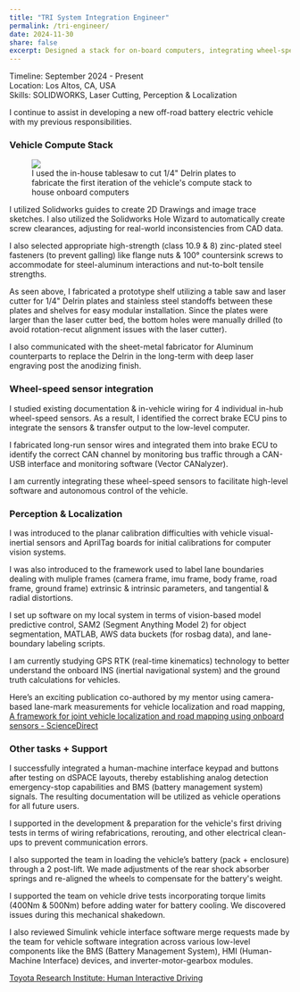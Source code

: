 ```yaml
---
title: "TRI System Integration Engineer"
permalink: /tri-engineer/
date: 2024-11-30
share: false
excerpt: Designed a stack for on-board computers, integrating wheel-speed sensors, and exploring the perception & localization framework.
---
```


Timeline: September 2024 - Present<br>
Location: Los Altos, CA, USA<br>
Skills: SOLIDWORKS, Laser Cutting, Perception & Localization

I continue to assist in developing a new off-road battery electric vehicle with my previous responsibilities.

### Vehicle Compute Stack
<figure>
<img src= "/assets/images/tri-delrin-tablesaw-compute-stack.PNG">
<figcaption> I used the in-house tablesaw to cut 1/4" Delrin plates to fabricate the first iteration of the vehicle's compute stack to house onboard computers</figcaption>
</figure>
I utilized Solidworks guides to create 2D Drawings and image trace sketches. I also utilized the Solidworks Hole Wizard to automatically create screw clearances, adjusting for real-world inconsistencies from CAD data.

I also selected appropriate high-strength (class 10.9 & 8) zinc-plated steel fasteners (to prevent galling) like flange nuts & 100° countersink screws to accommodate for steel-aluminum interactions and nut-to-bolt tensile strengths.

As seen above, I fabricated a prototype shelf utilizing a table saw and laser cutter for 1/4" Delrin plates and stainless steel standoffs between these plates and shelves for easy modular installation. Since the plates were larger than the laser cutter bed, the bottom holes were manually drilled (to avoid rotation-recut alignment issues with the laser cutter).

I also communicated with the sheet-metal fabricator for Aluminum counterparts to replace the Delrin in the long-term with deep laser engraving post the anodizing finish.

### Wheel-speed sensor integration
I studied existing documentation & in-vehicle wiring for 4 individual in-hub wheel-speed sensors. As a result, I identified the correct brake ECU pins to integrate the sensors & transfer output to the low-level computer. 

I fabricated long-run sensor wires and integrated them into brake ECU to identify the correct CAN channel by monitoring bus traffic through a CAN-USB interface and monitoring software (Vector CANalyzer).

I am currently integrating these wheel-speed sensors to facilitate high-level software and autonomous control of the vehicle.

### Perception & Localization
I was introduced to the planar calibration difficulties with vehicle visual-inertial sensors and AprilTag boards for initial calibrations for computer vision systems.

I was also introduced to the framework used to label lane boundaries dealing with muliple frames (camera frame, imu frame, body frame, road frame, ground frame) extrinsic & intrinsic parameters, and tangential & radial distortions.

I set up software on my local system in terms of vision-based model predictive control, SAM2 (Segment Anything Model 2) for object segmentation, MATLAB, AWS data buckets (for rosbag data), and lane-boundary labeling scripts.

I am currently studying GPS RTK (real-time kinematics) technology to better understand the onboard INS (inertial navigational system) and the ground truth calculations for vehicles.

Here’s an exciting publication co-authored by my mentor using camera-based lane-mark measurements for  vehicle localization and road mapping, 
[A framework for joint vehicle localization and road mapping using onboard sensors - ScienceDirect](https://www.sciencedirect.com/science/article/abs/pii/S0967066124002715)

### Other tasks + Support
I successfully integrated a human-machine interface keypad and buttons after testing on dSPACE layouts, thereby establishing analog detection emergency-stop capabilities and BMS (battery management system) signals. The resulting documentation will be utilized as vehicle operations for all future users.

I supported in the development & preparation for the vehicle's first driving tests in terms of wiring refabrications, rerouting, and other electrical clean-ups to prevent communication errors.

I also supported the team in loading the vehicle’s battery (pack + enclosure) through a 2 post-lift. We made adjustments of the rear shock absorber springs and re-aligned the wheels to compensate for the battery's weight.

I supported the team on vehicle drive tests incorporating torque limits (400Nm & 500Nm) before adding water for battery cooling. We discovered issues during this mechanical shakedown.

I also reviewed Simulink vehicle interface software merge requests made by the team for vehicle software integration across various low-level components like the BMS (Battery Management System), HMI (Human-Machine Interface) devices, and inverter-motor-gearbox modules.


​[Toyota Research Institute: Human Interactive Driving](https://www.tri.global/our-work/human-interactive-driving)
